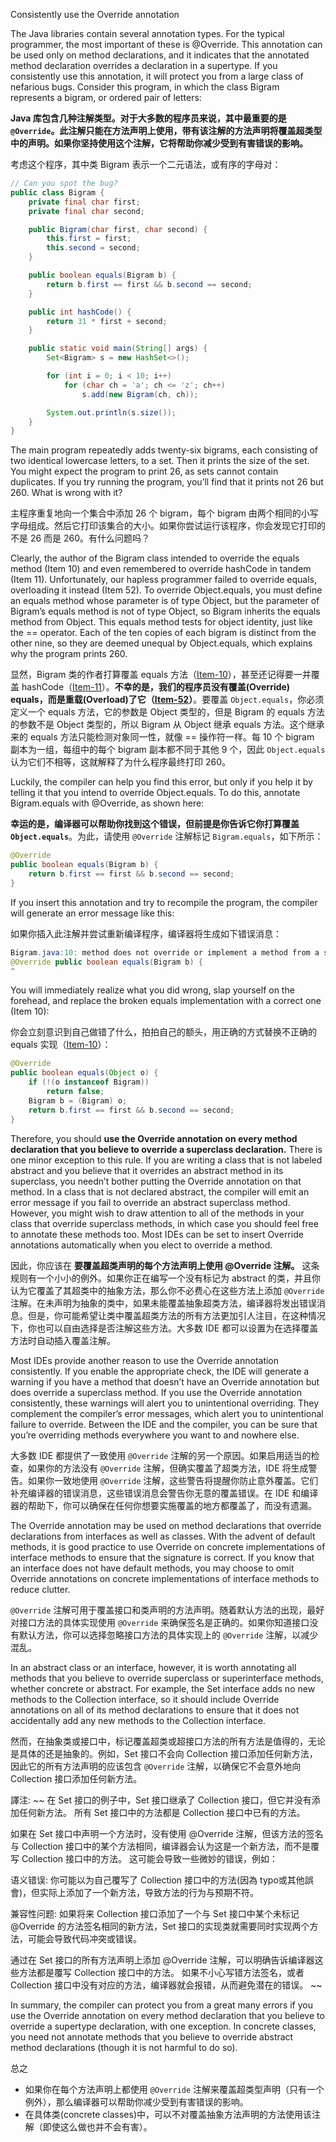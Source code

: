 Consistently use the Override annotation


The Java libraries contain several annotation types. For the typical programmer, the most important of these is @Override. This annotation can be used only on method declarations, and it indicates that the annotated method declaration overrides a declaration in a supertype. If you consistently use this annotation, it will protect you from a large class of nefarious bugs. Consider this program, in which the class Bigram represents a bigram, or ordered pair of letters:

**Java 库包含几种注解类型。对于大多数的程序员来说，其中最重要的是 `@Override`。此注解只能在方法声明上使用，带有该注解的方法声明将覆盖超类型中的声明。如果你坚持使用这个注解，它将帮助你减少受到有害错误的影响。**

考虑这个程序，其中类 Bigram 表示一个二元语法，或有序的字母对：
```java
// Can you spot the bug?
public class Bigram {
    private final char first;
    private final char second;

    public Bigram(char first, char second) {
        this.first = first;
        this.second = second;
    }

    public boolean equals(Bigram b) {
        return b.first == first && b.second == second;
    }

    public int hashCode() {
        return 31 * first + second;
    }

    public static void main(String[] args) {
        Set<Bigram> s = new HashSet<>();

        for (int i = 0; i < 10; i++)
            for (char ch = 'a'; ch <= 'z'; ch++)
                s.add(new Bigram(ch, ch));

        System.out.println(s.size());
    }
}
```

The main program repeatedly adds twenty-six bigrams, each consisting of two identical lowercase letters, to a set. Then it prints the size of the set. You might expect the program to print 26, as sets cannot contain duplicates. If you try running the program, you’ll find that it prints not 26 but 260. What is wrong with it?

主程序重复地向一个集合中添加 26 个 bigram，每个 bigram 由两个相同的小写字母组成。然后它打印该集合的大小。如果你尝试运行该程序，你会发现它打印的不是 26 而是 260。有什么问题吗？

Clearly, the author of the Bigram class intended to override the equals method (Item 10) and even remembered to override hashCode in tandem (Item 11). Unfortunately, our hapless programmer failed to override equals, overloading it instead (Item 52). To override Object.equals, you must define an equals method whose parameter is of type Object, but the parameter of Bigram’s equals method is not of type Object, so Bigram inherits the equals method from Object. This equals method tests for object identity, just like the == operator. Each of the ten copies of each bigram is distinct from the other nine, so they are deemed unequal by Object.equals, which explains why the program prints 260.

显然，Bigram 类的作者打算覆盖 equals 方法（[Item-10](/Chapter-3/Chapter-3-Item-10-Obey-the-general-contract-when-overriding-equals.md)），甚至还记得要一并覆盖 hashCode（[Item-11](/Chapter-3/Chapter-3-Item-11-Always-override-hashCode-when-you-override-equals.md)）。**不幸的是，我们的程序员没有覆盖(Override) equals，而是重载(Overload)了它（[Item-52](/Chapter-8/Chapter-8-Item-52-Use-overloading-judiciously.md)）**。要覆盖 `Object.equals`，你必须定义一个 equals 方法，它的参数是 Object 类型的，但是 Bigram 的 equals 方法的参数不是 Object 类型的，所以 Bigram 从 Object 继承 equals 方法。这个继承来的 equals 方法只能检测对象同一性，就像 == 操作符一样。每 10 个 bigram 副本为一组，每组中的每个 bigram 副本都不同于其他 9 个，因此 `Object.equals` 认为它们不相等，这就解释了为什么程序最终打印 260。

Luckily, the compiler can help you find this error, but only if you help it by telling it that you intend to override Object.equals. To do this, annotate Bigram.equals with @Override, as shown here:

**幸运的是，编译器可以帮助你找到这个错误，但前提是你告诉它你打算覆盖 `Object.equals`**。为此，请使用 `@Override` 注解标记 `Bigram.equals`，如下所示：

```java
@Override
public boolean equals(Bigram b) {
    return b.first == first && b.second == second;
}
```

If you insert this annotation and try to recompile the program, the compiler will generate an error message like this:

如果你插入此注解并尝试重新编译程序，编译器将生成如下错误消息：
```java
Bigram.java:10: method does not override or implement a method from a supertype
@Override public boolean equals(Bigram b) {
^
```

You will immediately realize what you did wrong, slap yourself on the forehead, and replace the broken equals implementation with a correct one (Item 10):

你会立刻意识到自己做错了什么，拍拍自己的额头，用正确的方式替换不正确的 equals 实现（[Item-10](/Chapter-3/Chapter-3-Item-10-Obey-the-general-contract-when-overriding-equals.md)）：
```java
@Override
public boolean equals(Object o) {
    if (!(o instanceof Bigram))
        return false;
    Bigram b = (Bigram) o;
    return b.first == first && b.second == second;
}
```

Therefore, you should **use the Override annotation on every method declaration that you believe to override a superclass declaration.** There is one minor exception to this rule. If you are writing a class that is not labeled abstract and you believe that it overrides an abstract method in its superclass, you needn’t bother putting the Override annotation on that method. In a class that is not declared abstract, the compiler will emit an error message if you fail to override an abstract superclass method. However, you might wish to draw attention to all of the methods in your class that override superclass methods, in which case you should feel free to annotate these methods too. Most IDEs can be set to insert Override annotations automatically when you elect to override a method.

因此，你应该在 **要覆盖超类声明的每个方法声明上使用 @Override 注解。** 这条规则有一个小小的例外。如果你正在编写一个没有标记为 abstract 的类，并且你认为它覆盖了其超类中的抽象方法，那么你不必费心在这些方法上添加 `@Override` 注解。在未声明为抽象的类中，如果未能覆盖抽象超类方法，编译器将发出错误消息。但是，你可能希望让类中覆盖超类方法的所有方法更加引人注目，在这种情况下，你也可以自由选择是否注解这些方法。大多数 IDE 都可以设置为在选择覆盖方法时自动插入覆盖注解。

Most IDEs provide another reason to use the Override annotation consistently. If you enable the appropriate check, the IDE will generate a warning if you have a method that doesn’t have an Override annotation but does override a superclass method. If you use the Override annotation consistently, these warnings will alert you to unintentional overriding. They complement the compiler’s error messages, which alert you to unintentional failure to override. Between the IDE and the compiler, you can be sure that you’re overriding methods everywhere you want to and nowhere else.

大多数 IDE 都提供了一致使用 `@Override` 注解的另一个原因。如果启用适当的检查，如果你的方法没有 `@Override` 注解，但确实覆盖了超类方法，IDE 将生成警告。如果你一致地使用 `@Override` 注解，这些警告将提醒你防止意外覆盖。它们补充编译器的错误消息，这些错误消息会警告你无意的覆盖错误。在 IDE 和编译器的帮助下，你可以确保在任何你想要实施覆盖的地方都覆盖了，而没有遗漏。

The Override annotation may be used on method declarations that override declarations from interfaces as well as classes. With the advent of default methods, it is good practice to use Override on concrete implementations of interface methods to ensure that the signature is correct. If you know that an interface does not have default methods, you may choose to omit Override annotations on concrete implementations of interface methods to reduce clutter.

`@Override` 注解可用于覆盖接口和类声明的方法声明。随着默认方法的出现，最好对接口方法的具体实现使用 `@Override` 来确保签名是正确的。如果你知道接口没有默认方法，你可以选择忽略接口方法的具体实现上的 `@Override` 注解，以减少混乱。

In an abstract class or an interface, however, it is worth annotating all methods that you believe to override superclass or superinterface methods, whether concrete or abstract. For example, the Set interface adds no new methods to the Collection interface, so it should include Override annotations on all of its method declarations to ensure that it does not accidentally add any new methods to the Collection interface.

然而，在抽象类或接口中，标记覆盖超类或超接口方法的所有方法是值得的，无论是具体的还是抽象的。例如，Set 接口不会向 Collection 接口添加任何新方法，因此它的所有方法声明的应该包含 `@Override` 注解，以确保它不会意外地向 Collection 接口添加任何新方法。

譯注:
~~
在 Set 接口的例子中，Set 接口继承了 Collection 接口，但它并没有添加任何新方法。 所有 Set 接口中的方法都是 Collection 接口中已有的方法。

如果在 Set 接口中声明一个方法时，没有使用 @Override 注解，但该方法的签名与 Collection 接口中的某个方法相同，编译器会认为这是一个新方法，而不是覆写 Collection 接口中的方法。 这可能会导致一些微妙的错误，例如：

语义错误: 你可能以为自己覆写了 Collection 接口中的方法(因為 typo或其他誤會)，但实际上添加了一个新方法，导致方法的行为与预期不符。

兼容性问题: 如果将来 Collection 接口添加了一个与 Set 接口中某个未标记 @Override 的方法签名相同的新方法，Set 接口的实现类就需要同时实现两个方法，可能会导致代码冲突或错误。

通过在 Set 接口的所有方法声明上添加 @Override 注解，可以明确告诉编译器这些方法都是覆写 Collection 接口中的方法。 如果不小心写错方法签名，或者 Collection 接口中没有对应的方法，编译器就会报错，从而避免潜在的错误。
~~

In summary, the compiler can protect you from a great many errors if you use the Override annotation on every method declaration that you believe to override a supertype declaration, with one exception. In concrete classes, you need not annotate methods that you believe to override abstract method declarations (though it is not harmful to do so).

总之
- 如果你在每个方法声明上都使用 `@Override` 注解来覆盖超类型声明（只有一个例外），那么编译器可以帮助你减少受到有害错误的影响。
- 在具体类(concrete classes)中，可以不对覆盖抽象方法声明的方法使用该注解（即使这么做也并不会有害）。